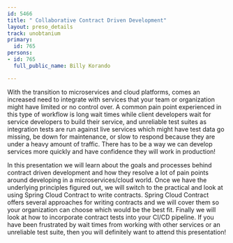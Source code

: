 ```yaml
---
id: 5466
title: " Collaborative Contract Driven Development"
layout: preso_details
track: unobtanium
primary:
  id: 765
persons:
- id: 765
  full_public_name: Billy Korando

---
```

With the transition to microservices and cloud platforms, comes an increased need to integrate with services that your team or organization might have limited or no control over. A common pain point experienced in this type of workflow is long wait times while client developers wait for service developers to build their service, and unreliable test suites as integration tests are run against live services which might have test data go missing, be down for maintenance, or slow to respond because they are under a heavy amount of traffic. There has to be a way we can develop services more quickly and have confidence they will work in production!

In this presentation we will learn about the goals and processes behind contract driven development and how they resolve a lot of pain points around developing in a microservices/cloud world. Once we have the underlying principles figured out, we will switch to the practical and look at using Spring Cloud Contract to write contracts. Spring Cloud Contract offers several approaches for writing contracts and we will cover them so your organization can choose which would be the best fit. Finally we will look at how to incorporate contract tests into your CI/CD pipeline. If you have been frustrated by wait times from working with other services or an unreliable test suite, then you will definitely want to attend this presentation!